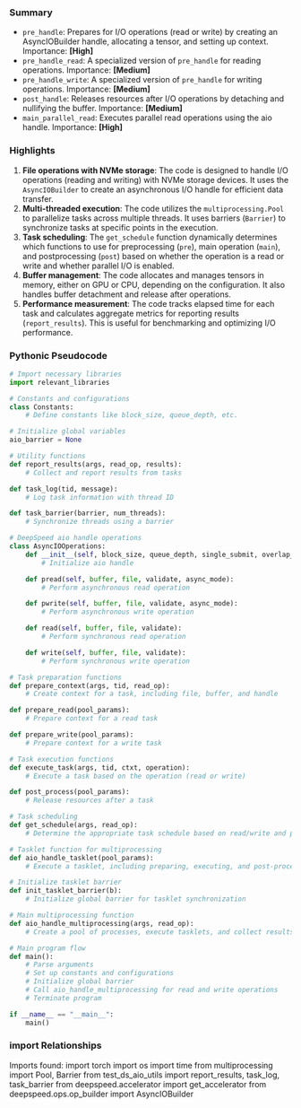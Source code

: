 

### Summary



* `pre_handle`: Prepares for I/O operations (read or write) by creating an AsyncIOBuilder handle, allocating a tensor, and setting up context. Importance: **[High]**
* `pre_handle_read`: A specialized version of `pre_handle` for reading operations. Importance: **[Medium]**
* `pre_handle_write`: A specialized version of `pre_handle` for writing operations. Importance: **[Medium]**
* `post_handle`: Releases resources after I/O operations by detaching and nullifying the buffer. Importance: **[Medium]**
* `main_parallel_read`: Executes parallel read operations using the aio handle. Importance: **[High]**

### Highlights



1. **File operations with NVMe storage**: The code is designed to handle I/O operations (reading and writing) with NVMe storage devices. It uses the `AsyncIOBuilder` to create an asynchronous I/O handle for efficient data transfer.
2. **Multi-threaded execution**: The code utilizes the `multiprocessing.Pool` to parallelize tasks across multiple threads. It uses barriers (`Barrier`) to synchronize tasks at specific points in the execution.
3. **Task scheduling**: The `get_schedule` function dynamically determines which functions to use for preprocessing (`pre`), main operation (`main`), and postprocessing (`post`) based on whether the operation is a read or write and whether parallel I/O is enabled.
4. **Buffer management**: The code allocates and manages tensors in memory, either on GPU or CPU, depending on the configuration. It also handles buffer detachment and release after operations.
5. **Performance measurement**: The code tracks elapsed time for each task and calculates aggregate metrics for reporting results (`report_results`). This is useful for benchmarking and optimizing I/O performance.

### Pythonic Pseudocode

```python
# Import necessary libraries
import relevant_libraries

# Constants and configurations
class Constants:
    # Define constants like block_size, queue_depth, etc.

# Initialize global variables
aio_barrier = None

# Utility functions
def report_results(args, read_op, results):
    # Collect and report results from tasks

def task_log(tid, message):
    # Log task information with thread ID

def task_barrier(barrier, num_threads):
    # Synchronize threads using a barrier

# DeepSpeed aio handle operations
class AsyncIOOperations:
    def __init__(self, block_size, queue_depth, single_submit, overlap_events, io_parallel):
        # Initialize aio handle

    def pread(self, buffer, file, validate, async_mode):
        # Perform asynchronous read operation

    def pwrite(self, buffer, file, validate, async_mode):
        # Perform asynchronous write operation

    def read(self, buffer, file, validate):
        # Perform synchronous read operation

    def write(self, buffer, file, validate):
        # Perform synchronous write operation

# Task preparation functions
def prepare_context(args, tid, read_op):
    # Create context for a task, including file, buffer, and handle

def prepare_read(pool_params):
    # Prepare context for a read task

def prepare_write(pool_params):
    # Prepare context for a write task

# Task execution functions
def execute_task(args, tid, ctxt, operation):
    # Execute a task based on the operation (read or write)

def post_process(pool_params):
    # Release resources after a task

# Task scheduling
def get_schedule(args, read_op):
    # Determine the appropriate task schedule based on read/write and parallel settings

# Tasklet function for multiprocessing
def aio_handle_tasklet(pool_params):
    # Execute a tasklet, including preparing, executing, and post-processing

# Initialize tasklet barrier
def init_tasklet_barrier(b):
    # Initialize global barrier for tasklet synchronization

# Main multiprocessing function
def aio_handle_multiprocessing(args, read_op):
    # Create a pool of processes, execute tasklets, and collect results

# Main program flow
def main():
    # Parse arguments
    # Set up constants and configurations
    # Initialize global barrier
    # Call aio_handle_multiprocessing for read and write operations
    # Terminate program

if __name__ == "__main__":
    main()
```


### import Relationships

Imports found:
import torch
import os
import time
from multiprocessing import Pool, Barrier
from test_ds_aio_utils import report_results, task_log, task_barrier
from deepspeed.accelerator import get_accelerator
from deepspeed.ops.op_builder import AsyncIOBuilder